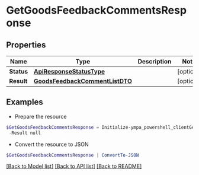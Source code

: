 # GetGoodsFeedbackCommentsResponse
## Properties

Name | Type | Description | Notes
------------ | ------------- | ------------- | -------------
**Status** | [**ApiResponseStatusType**](ApiResponseStatusType.md) |  | [optional] 
**Result** | [**GoodsFeedbackCommentListDTO**](GoodsFeedbackCommentListDTO.md) |  | [optional] 

## Examples

- Prepare the resource
```powershell
$GetGoodsFeedbackCommentsResponse = Initialize-ympa_powershell_clientGetGoodsFeedbackCommentsResponse  -Status null `
 -Result null
```

- Convert the resource to JSON
```powershell
$GetGoodsFeedbackCommentsResponse | ConvertTo-JSON
```

[[Back to Model list]](../README.md#documentation-for-models) [[Back to API list]](../README.md#documentation-for-api-endpoints) [[Back to README]](../README.md)

